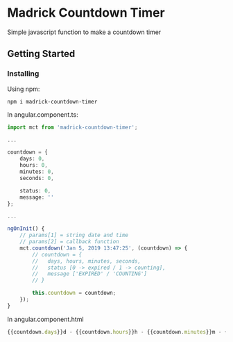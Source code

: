 # Madrick Countdown Timer
Simple javascript function to make a countdown timer

## Getting Started

### Installing

Using npm:
```
npm i madrick-countdown-timer
```

In angular.component.ts:
```typescript
import mct from 'madrick-countdown-timer';

...

countdown = {
    days: 0,
    hours: 0,
    minutes: 0,
    seconds: 0,

    status: 0,
    message: ''
};

...

ngOnInit() {
    // params[1] = string date and time
    // params[2] = callback function
    mct.countdown('Jan 5, 2019 13:47:25', (countdown) => {
        // countdown = { 
        //   days, hours, minutes, seconds,
        //   status [0 -> expired / 1 -> counting],
        //   message ['EXPIRED' / 'COUNTING']
        // }

        this.countdown = countdown;
    });
}
```

In angular.component.html
```typescript
{{countdown.days}}d - {{countdown.hours}}h - {{countdown.minutes}}m - {{countdown.seconds}}s
```